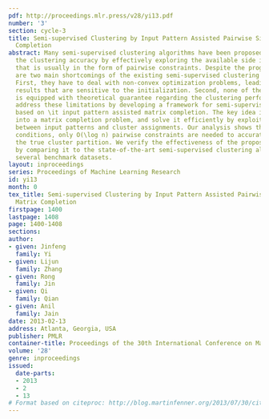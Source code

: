```yaml
---
pdf: http://proceedings.mlr.press/v28/yi13.pdf
number: '3'
section: cycle-3
title: Semi-supervised Clustering by Input Pattern Assisted Pairwise Similarity Matrix
  Completion
abstract: Many semi-supervised clustering algorithms have been proposed to improve
  the clustering accuracy by effectively exploring the available side information
  that is usually in the form of pairwise constraints. Despite the progress, there
  are two main shortcomings of the existing semi-supervised clustering algorithms.
  First, they have to deal with non-convex optimization problems, leading to clustering
  results that are sensitive to the initialization. Second, none of these algorithms
  is equipped with theoretical guarantee regarding the clustering performance. We
  address these limitations by developing a framework for semi-supervised clustering
  based on \it input pattern assisted matrix completion. The key idea is to cast clustering
  into a matrix completion problem, and solve it efficiently by exploiting the correlation
  between input patterns and cluster assignments. Our analysis shows that under appropriate
  conditions, only O(\log n) pairwise constraints are needed to accurately recover
  the true cluster partition. We verify the effectiveness of the proposed algorithm
  by comparing it to the state-of-the-art semi-supervised clustering algorithms on
  several benchmark datasets.
layout: inproceedings
series: Proceedings of Machine Learning Research
id: yi13
month: 0
tex_title: Semi-supervised Clustering by Input Pattern Assisted Pairwise Similarity
  Matrix Completion
firstpage: 1400
lastpage: 1408
page: 1400-1408
sections: 
author:
- given: Jinfeng
  family: Yi
- given: Lijun
  family: Zhang
- given: Rong
  family: Jin
- given: Qi
  family: Qian
- given: Anil
  family: Jain
date: 2013-02-13
address: Atlanta, Georgia, USA
publisher: PMLR
container-title: Proceedings of the 30th International Conference on Machine Learning
volume: '28'
genre: inproceedings
issued:
  date-parts:
  - 2013
  - 2
  - 13
# Format based on citeproc: http://blog.martinfenner.org/2013/07/30/citeproc-yaml-for-bibliographies/
---
```

